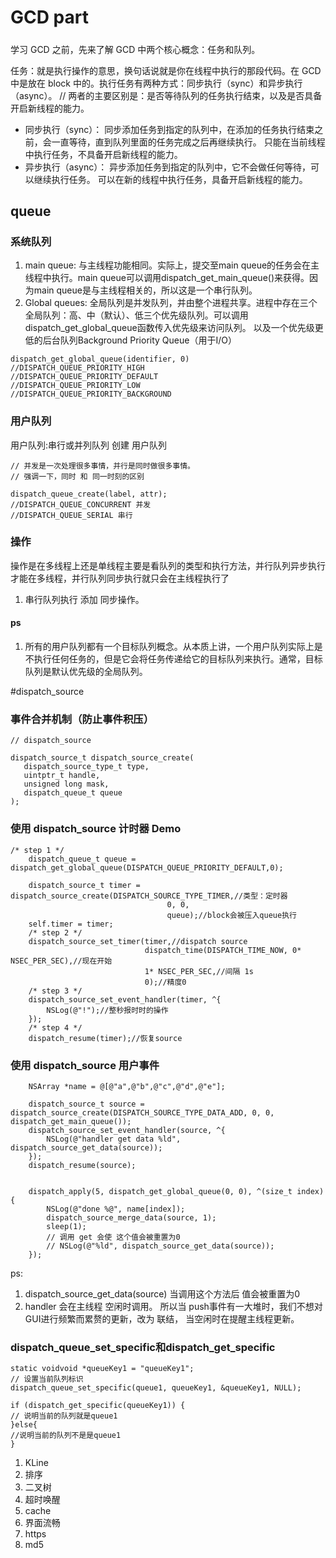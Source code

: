 # GCD part

#####
学习 GCD 之前，先来了解 GCD 中两个核心概念：任务和队列。

任务：就是执行操作的意思，换句话说就是你在线程中执行的那段代码。在 GCD 中是放在 block 中的。执行任务有两种方式：同步执行（sync）和异步执行（async）。
//  两者的主要区别是：是否等待队列的任务执行结束，以及是否具备开启新线程的能力。
* 同步执行（sync）：
同步添加任务到指定的队列中，在添加的任务执行结束之前，会一直等待，直到队列里面的任务完成之后再继续执行。
只能在当前线程中执行任务，不具备开启新线程的能力。
* 异步执行（async）：
异步添加任务到指定的队列中，它不会做任何等待，可以继续执行任务。
可以在新的线程中执行任务，具备开启新线程的能力。


## queue

### 系统队列

1. main queue: 与主线程功能相同。实际上，提交至main queue的任务会在主线程中执行。main queue可以调用dispatch_get_main_queue()来获得。因为main queue是与主线程相关的，所以这是一个串行队列。
2. Global queues: 全局队列是并发队列，并由整个进程共享。进程中存在三个全局队列：高、中（默认）、低三个优先级队列。可以调用dispatch_get_global_queue函数传入优先级来访问队列。 以及一个优先级更低的后台队列Background Priority Queue（用于I/O）
```
dispatch_get_global_queue(identifier, 0)
//DISPATCH_QUEUE_PRIORITY_HIGH
//DISPATCH_QUEUE_PRIORITY_DEFAULT
//DISPATCH_QUEUE_PRIORITY_LOW
//DISPATCH_QUEUE_PRIORITY_BACKGROUND
```

### 用户队列
用户队列:串行或并列队列 
创建 用户队列
```
// 并发是一次处理很多事情，并行是同时做很多事情。
// 强调一下，同时 和 同一时刻的区别

dispatch_queue_create(label, attr);
//DISPATCH_QUEUE_CONCURRENT 并发 
//DISPATCH_QUEUE_SERIAL 串行
```

### 操作
操作是在多线程上还是单线程主要是看队列的类型和执行方法，并行队列异步执行才能在多线程，并行队列同步执行就只会在主线程执行了

1. 串行队列执行 添加 同步操作。




#### ps 
1. 所有的用户队列都有一个目标队列概念。从本质上讲，一个用户队列实际上是不执行任何任务的，但是它会将任务传递给它的目标队列来执行。通常，目标队列是默认优先级的全局队列。


#dispatch_source

### 事件合并机制（防止事件积压）
```objc
// dispatch_source

dispatch_source_t dispatch_source_create(
   dispatch_source_type_t type,
   uintptr_t handle,
   unsigned long mask,
   dispatch_queue_t queue
);

```


### 使用 dispatch_source 计时器 Demo

```objc
/* step 1 */
    dispatch_queue_t queue = dispatch_get_global_queue(DISPATCH_QUEUE_PRIORITY_DEFAULT,0);
    
    dispatch_source_t timer = dispatch_source_create(DISPATCH_SOURCE_TYPE_TIMER,//类型：定时器
                                   0, 0,
                                   queue);//block会被压入queue执行
    self.timer = timer;
    /* step 2 */
    dispatch_source_set_timer(timer,//dispatch source
                              dispatch_time(DISPATCH_TIME_NOW, 0* NSEC_PER_SEC),//现在开始
                              1* NSEC_PER_SEC,//间隔 1s
                              0);//精度0
    /* step 3 */
    dispatch_source_set_event_handler(timer, ^{
        NSLog(@"!");//整秒报时时的操作
    });
    /* step 4 */
    dispatch_resume(timer);//恢复source
```

### 使用 dispatch_source 用户事件

```objc
    NSArray *name = @[@"a",@"b",@"c",@"d",@"e"];
    
    dispatch_source_t source = dispatch_source_create(DISPATCH_SOURCE_TYPE_DATA_ADD, 0, 0, dispatch_get_main_queue());
    dispatch_source_set_event_handler(source, ^{
        NSLog(@"handler get data %ld", dispatch_source_get_data(source));
    });
    dispatch_resume(source);
    

    dispatch_apply(5, dispatch_get_global_queue(0, 0), ^(size_t index) {
        NSLog(@"done %@", name[index]);
        dispatch_source_merge_data(source, 1);
        sleep(1);
        // 调用 get 会使 这个值会被重置为0
        // NSLog(@"%ld", dispatch_source_get_data(source));
    });
```

ps:
1. dispatch_source_get_data(source)  当调用这个方法后 值会被重置为0
2. handler 会在主线程 空闲时调用。 所以当 push事件有一大堆时，我们不想对GUI进行频繁而累赘的更新，改为 联结， 当空闲时在提醒主线程更新。


### dispatch_queue_set_specific和dispatch_get_specific

```objc
static voidvoid *queueKey1 = "queueKey1";
// 设置当前队列标识
dispatch_queue_set_specific(queue1, queueKey1, &queueKey1, NULL);

if (dispatch_get_specific(queueKey1)) {  
// 说明当前的队列就是queue1  
}else{  
//说明当前的队列不是是queue1  
}   

```


1. KLine
2. 排序
3. 二叉树
4. 超时唤醒
5. cache
6. 界面流畅
7. https
8. md5